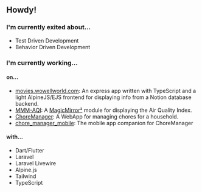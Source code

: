 ## Howdy! 

### I'm currently exited about...
- Test Driven Development
- Behavior Driven Development

### I'm currently working...

#### on...
- [movies.wowellworld.com](https://github.com/JHWelch/movies.wowellworld.com): An express app written with TypeScript and a light AlpineJS/EJS frontend for displaying info from a Notion database backend.
- [MMM-AQI](https://github.com/JHWelch/MMM-AQI/tree/main): A [MagicMirror²](https://github.com/MichMich/MagicMirror/) module for displaying the Air Quality Index.
- [ChoreManager](https://github.com/JHWelch/ChoreManager): A WebApp for managing chores for a household.
- [chore_manager_mobile](https://github.com/JHWelch/chore_manager_mobile): The mobile app companion for ChoreManager

#### with...
- Dart/Flutter
- Laravel
- Laravel Livewire
- Alpine.js
- Tailwind
- TypeScript
